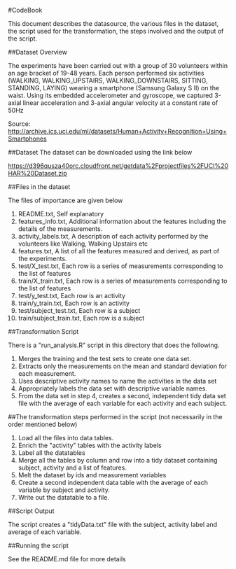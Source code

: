 #CodeBook

This document describes the datasource, the various files in the dataset, the script used for the transformation, the steps involved and the output of the script.

##Dataset Overview

The experiments have been carried out with a group of 30 volunteers within an age bracket of 19-48 years. 
Each person performed six activities (WALKING, WALKING_UPSTAIRS, WALKING_DOWNSTAIRS, SITTING, STANDING, LAYING) wearing a smartphone (Samsung Galaxy S II) on the waist.
Using its embedded accelerometer and gyroscope, we captured 3-axial linear acceleration and 3-axial angular velocity at a constant rate of 50Hz

Source: http://archive.ics.uci.edu/ml/datasets/Human+Activity+Recognition+Using+Smartphones


##Dataset
The dataset can be downloaded using the link below

https://d396qusza40orc.cloudfront.net/getdata%2Fprojectfiles%2FUCI%20HAR%20Dataset.zip


##Files in the dataset

The files of importance are given below

1. README.txt, Self explanatory 
2. features_info.txt, Additional information about the features including the details of the measurements.
2. activity_labels.txt, A description of each activity performed by the volunteers like Walking, Walking Upstairs etc
3. features.txt, A list of all the features measured and derived, as part of the experiments.
4. test/X_test.txt, Each row is a series of measurements corresponding to the list of features
5. train/X_train.txt, Each row is a series of measurements corresponding to the list of features
6. test/y_test.txt, Each row is an activity
7. train/y_train.txt, Each row is an activity
8. test/subject_test.txt, Each row is a subject
9. train/subject_train.txt, Each row is a subject

##Transformation Script

There is a "run_analysis.R" script in this directory that does the following.

1. Merges the training and the test sets to create one data set.
2. Extracts only the measurements on the mean and standard deviation for each measurement.
3. Uses descriptive activity names to name the activities in the data set
4. Appropriately labels the data set with descriptive variable names.
5. From the data set in step 4, creates a second, independent tidy data set file with the average of each variable for each activity and each subject.

##The transformation steps performed in the script (not necessarily in the order mentioned below)

1. Load all the files into data tables.
2. Enrich the "activity" tables with the activity labels
3. Label all the datatables 
4. Merge all the tables by column and row into a tidy dataset containing subject, activity and a list of features.
5. Melt the dataset by ids and measurement variables
6. Create a second independent data table with the average of each variable by subject and activity.
7. Write out the datatable to a file.  

##Script Output

The script creates a "tidyData.txt" file with the subject, activity label and average of each variable.

##Running the script

See the README.md file for more details
